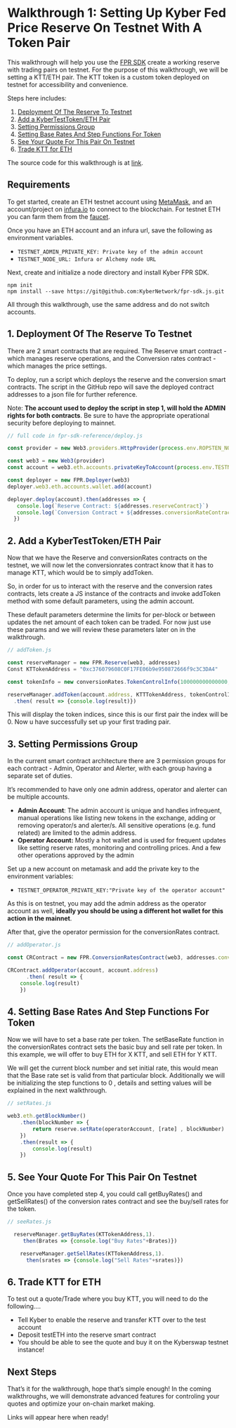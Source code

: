 # Walkthrough 1: Setting Up Kyber Fed Price Reserve On Testnet With A Token Pair

This walkthrough will help you use the [FPR SDK](https://github.com/KyberNetwork/fpr-sdk.js) create a working reserve with trading pairs on testnet. For the purpose of this walkthrough, we will be setting a KTT/ETH pair. The KTT token is a custom token deployed on testnet for accessibility and convenience. 

Steps here includes:

  1. [Deployment Of The Reserve To Testnet](#1-deployment-of-the-reserve-to-testnet)
  2. [Add a KyberTestToken/ETH Pair](#2-add-a-kybertesttokeneth-pair)
  3. [Setting Permissions Group](#3-setting-permissions-group)
  4. [Setting Base Rates And Step Functions For Token](#4-setting-base-rates-and-step-functions-for-token)
  5. [See Your Quote For This Pair On Testnet](#5-see-your-quote-for-this-pair-on-testnet)
  6. [Trade KTT for ETH](#6-trade-ktt-for-eth)

The source code for this walkthrough is at [link](https://github.com/KyberNetwork/fpr-js-reference). 


## Requirements

To get started, create an ETH testnet account using [MetaMask](https://metamask.io/), and an account/project on [infura.io](https://infura.io/) to connect to the blockchain. For testnet ETH you can farm them from the [faucet](https://faucet.metamask.io/). 

Once you have an ETH account and an infura url, save the following as environment variables. 

*   `TESTNET_ADMIN_PRIVATE_KEY: Private key of the admin account`
*   `TESTNET_NODE_URL: Infura or Alchemy node URL `

Next, create and initialize a node directory and install Kyber FPR SDK.

```
npm init
npm install --save https://git@github.com:KyberNetwork/fpr-sdk.js.git
```

All through this walkthrough, use the same address and do not switch accounts. 

## 1. Deployment Of The Reserve To Testnet

There are 2 smart contracts that are required. The Reserve smart contract - which manages reserve operations, and the Conversion rates contract - which manages the price settings. 

To deploy, run a script which deploys the reserve and the conversion smart contracts. The script in the GitHub repo will save the deployed contract addresses to a json file for further reference.

Note: **The account used to deploy the script in step 1, will hold the ADMIN rights for both contracts**. Be sure to have the appropriate operational security before deploying to mainnet.

```js
// full code in fpr-sdk-reference/deploy.js

const provider = new Web3.providers.HttpProvider(process.env.ROPSTEN_NODE_URL)

const web3 = new Web3(provider)
const account = web3.eth.accounts.privateKeyToAccount(process.env.TESTNET_PRIVATE_KEY)

const deployer = new FPR.Deployer(web3)
deployer.web3.eth.accounts.wallet.add(account)

deployer.deploy(account).then(addresses => {
   console.log(`Reserve Contract: ${addresses.reserveContract}`)
   console.log(`Conversion Contract + ${addresses.conversionRateContract}`)
  })
```

## 2. Add a KyberTestToken/ETH Pair 

Now that we have the Reserve and conversionRates contracts on the testnet, we will now let the conversionrates contract know that it has to manage KTT, which would be to simply addToken.

So, in order for us to interact with the reserve and the conversion rates contracts, lets create a JS instance of the contracts and invoke addToken method with some default parameters, using the admin account. 

These default parameters determine the limits for per-block or between updates the net amount of each token can be traded. For now just use these params and we will review these parameters later on in the walkthrough. 


```js
// addToken.js

const reserveManager = new FPR.Reserve(web3, addresses)
Const KTTokenAddress = "0xc376079608C0F17FE06b9e950872666f9c3C3DA4"

const tokenInfo = new conversionRates.TokenControlInfo(100000000000000,440000000000000000000n,920000000000000000000n)

reserveManager.addToken(account.address, KTTTokenAddress, tokenControlInfo)
  .then( result => {console.log(result)})
```


This will display the token indices, since this is our first pair the index will be 0. Now u have successfully set up your first trading pair.


## 3. Setting Permissions Group 
In the current smart contract architecture there are 3 permission groups for each contract - Admin, Operator and Alerter, with each group having a separate set of duties. 

It’s recommended to have only one admin address, operator and alerter can be multiple accounts. 

*   **Admin Account**: The admin account is unique and handles infrequent, manual operations like listing new tokens in the exchange, adding or removing operator/s and alerter/s. All sensitive operations (e.g. fund related) are limited to the admin address. 
*   **Operator Account:** Mostly a hot wallet and is used for frequent updates like setting reserve rates, monitoring and controlling prices. And a few other operations approved by the admin

Set up a new account on metamask and add the private key to the environment variables:

*   `TESTNET_OPERATOR_PRIVATE_KEY:"Private key of the operator account"`

As this is on testnet, you may add the admin address as the operator account as well, **ideally you should be using a different hot wallet for this action in the mainnet**.  

After that, give the operator permission for the conversionRates contract.

```js
// addOperator.js

const CRContract = new FPR.ConversionRatesContract(web3, addresses.conversionRates)

CRContract.addOperator(account, account.address)
      .then( result => {
    console.log(result)
    })
```


## 4. Setting Base Rates And Step Functions For Token

Now we will have to set a base rate per token. The setBaseRate function in the conversionRates contract sets the basic buy and sell rate per token. In this example, we will offer to buy ETH for X KTT, and sell ETH for Y KTT. 

We will get the current block number and set initial rate, this would mean that the Base rate set is valid from that particular block. Additionally we will be initializing the step functions to 0 , details and setting values will be explained in the next walkthrough.


```js
// setRates.js

web3.eth.getBlockNumber()
    .then(blockNumber => {
        return reserve.setRate(operatorAccount, [rate] , blockNumber)
    })
 	.then(result => {
        console.log(result)
    })
```



## 5. See Your Quote For This Pair On Testnet 

Once you have completed step 4, you could call getBuyRates() and getSellRates() of the conversion rates contract and see the buy/sell rates for the token.


```js
// seeRates.js

  reserveManager.getBuyRates(KTTokenAddress,1).
     then(Brates => {console.log("Buy Rates"+Brates)})

    reserveManager.getSellRates(KTTokenAddress,1).
      then(srates => {console.log("Sell Rates"+srates)})
```

## 6. Trade KTT for ETH

To test out a quote/Trade where you buy KTT, you will need to do the following….

- Tell Kyber to enable the reserve and transfer KTT over to the test account
- Deposit testETH into the reserve smart contract
- You should be able to see the quote and buy it on the Kyberswap testnet instance!


## Next Steps

That’s it for the walkthrough, hope that’s simple enough! In the coming walkthroughs, we will demonstrate advanced features for controling your quotes and optimize your on-chain market making. 

Links will appear here when ready! 

